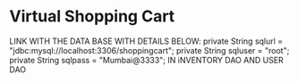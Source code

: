 # Virtual Shopping Cart 
LINK WITH THE DATA BASE WITH DETAILS BELOW:
private String sqlurl = "jdbc:mysql://localhost:3306/shoppingcart";
private String sqluser = "root";
private String sqlpass = "Mumbai@3333";
IN iNVENTORY DAO AND USER DAO



